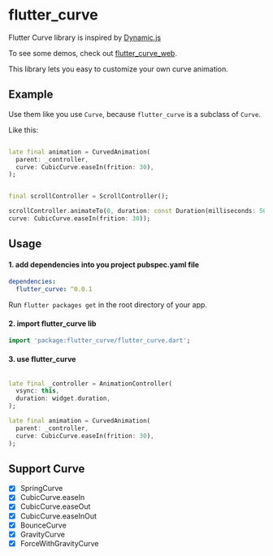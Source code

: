 # flutter_curve

Flutter Curve library is inspired by [Dynamic.js](http://dynamicsjs.com/)

To see some demos, check out [flutter_curve_web](https://drown0315.github.io/flutter_curve_web/).


This library lets you easy to customize your own curve animation.

## Example

Use them like you use `Curve`, because `flutter_curve` is a subclass of `Curve`.

Like this:

```dart

late final animation = CurvedAnimation(
  parent: _controller,
  curve: CubicCurve.easeIn(frition: 30),
);
```

```dart

final scrollController = ScrollController();

scrollController.animateTo(0, duration: const Duration(milliseconds: 500),
curve: CubicCurve.easeIn(frition: 30));
```


## Usage

#### 1. add dependencies into you project pubspec.yaml file

```yaml
dependencies:
  flutter_curve: ^0.0.1
```

Run `flutter packages get` in the root directory of your app.

#### 2. import flutter_curve lib

```dart
import 'package:flutter_curve/flutter_curve.dart';
```

#### 3. use flutter_curve

```dart

late final _controller = AnimationController(
  vsync: this,
  duration: widget.duration,
);

late final animation = CurvedAnimation(
  parent: _controller,
  curve: CubicCurve.easeIn(frition: 30),
);
```

## Support Curve

- [x] SpringCurve
- [x] CubicCurve.easeIn
- [x] CubicCurve.easeOut
- [x] CubicCurve.easeInOut
- [x] BounceCurve
- [x] GravityCurve
- [x] ForceWithGravityCurve
